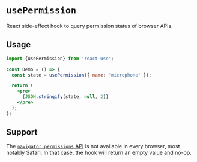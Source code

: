 # `usePermission`

React side-effect hook to query permission status of browser APIs.

## Usage

```jsx
import {usePermission} from 'react-use';

const Demo = () => {
  const state = usePermission({ name: 'microphone' });

  return (
    <pre>
      {JSON.stringify(state, null, 2)}
    </pre>
  );
};
```

## Support

The [`navigator.permissions` API](https://developer.mozilla.org/en-US/docs/Web/API/Permissions) is not available in every browser, most notably Safari. In that case, the hook will return an empty value and no-op.
